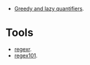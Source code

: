 - [Greedy and lazy quantifiers](https://javascript.info/regexp-greedy-and-lazy).

# Tools

- [regexr](https://regexr.com/).
- [regex101](https://regex101.com).
